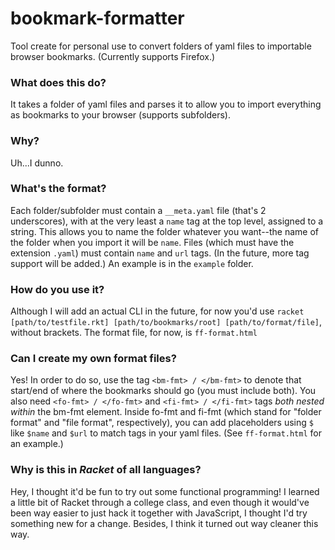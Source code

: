 # bookmark-formatter
Tool create for personal use to convert folders of yaml files to importable browser bookmarks. (Currently supports Firefox.)

### What does this do?
It takes a folder of yaml files and parses it to allow you to import everything as bookmarks to your browser (supports subfolders).

### Why?
Uh...I dunno.

### What's the format?
Each folder/subfolder must contain a `__meta.yaml` file (that's 2 underscores), with at the very least a `name` tag at the top level, assigned to a string. This allows you to name the folder whatever you want--the name of the folder when you import it will be `name`. Files (which must have the extension `.yaml`) must contain `name` and `url` tags. (In the future, more tag support will be added.) An example is in the `example` folder.

### How do you use it?
Although I will add an actual CLI in the future, for now you'd use `racket [path/to/testfile.rkt] [path/to/bookmarks/root] [path/to/format/file]`, without brackets. The format file, for now, is `ff-format.html`

### Can I create my own format files?
Yes! In order to do so, use the tag `<bm-fmt> / </bm-fmt>` to denote that start/end of where the bookmarks should go (you must include both). You also need `<fo-fmt> / </fo-fmt>` and `<fi-fmt> / </fi-fmt>` tags *both nested within* the bm-fmt element. Inside fo-fmt and fi-fmt (which stand for "folder format" and "file format", respectively), you can add placeholders using `$` like `$name` and `$url` to match tags in your yaml files. (See `ff-format.html` for an example.)

### Why is this in *Racket* of all languages?
Hey, I thought it'd be fun to try out some functional programming! I learned a little bit of Racket through a college class, and even though it would've been way easier to just hack it together with JavaScript, I thought I'd try something new for a change. Besides, I think it turned out way cleaner this way.

